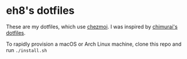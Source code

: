 # eh8's dotfiles

These are my dotfiles, which use [chezmoi](https://www.chezmoi.io/). I was inspired by [chimurai's dotfiles](https://github.com/chimurai/dotfiles).

To rapidly provision a macOS or Arch Linux machine, clone this repo and run `./install.sh`
